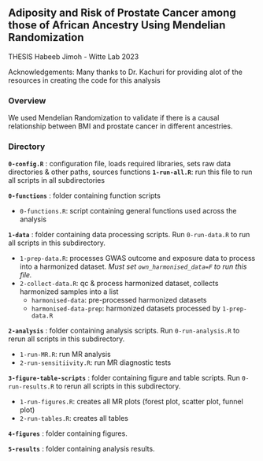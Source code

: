 ## Adiposity and Risk of Prostate Cancer among those of African Ancestry Using Mendelian Randomization
THESIS
Habeeb Jimoh - Witte Lab 2023

Acknowledgements: Many thanks to Dr. Kachuri for providing alot of the resources in creating the code for this analysis

### Overview
We used Mendelian Randomization to validate if there is a causal relationship between BMI and prostate cancer in different ancestries.

### Directory
**`0-config.R`** : configuration file, loads required libraries, sets raw data directories & other paths, sources functions
**`1-run-all.R`**: run this file to run all scripts in all subdirectories


**`0-functions`** : folder containing function scripts
* `0-functions.R`: script containing general functions used across the analysis


**`1-data`** : folder containing data processing scripts. Run `0-run-data.R` to run all scripts in this subdirectory.
* `1-prep-data.R`: processes GWAS outcome and exposure data to process into a harmonized dataset. *Must set `own_harmonised_data=F` to run this file.*
* `2-collect-data.R`: qc & process harmonized dataset, collects harmonized samples into a list
  * `harmonised-data`: pre-processed harmonized datasets
  * `harmonised-data-prep`: harmonized datasets processed by `1-prep-data.R`


**`2-analysis`** : folder containing analysis scripts. Run `0-run-analysis.R` to rerun all scripts in this subdirectory.
* `1-run-MR.R`: run MR analysis
* `2-run-sensitiivity.R`: run MR diagnostic tests


**`3-figure-table-scripts`** : folder containing figure and table scripts. Run `0-run-results.R` to rerun all scripts in this subdirectory.
* `1-run-figures.R`: creates all MR plots (forest plot, scatter plot, funnel plot)
* `2-run-tables.R`: creates all tables


**`4-figures`** : folder containing figures. 


**`5-results`** : folder containing analysis results.
